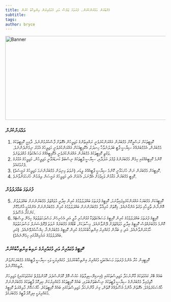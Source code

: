 ```yaml
---
title: މެމްބަރުން އައްޔަންކުރުން، ފުރަތަމަ ޖަލްސާ އަދި މުގައްރިރުން އިންތިހާބު ކުރުން
subtitle: 
tags: 
author: bryce
---
```


<img src="../../uploads/docs-banner-4.jpg" alt="Banner" width="755" height="263">

<h3>އައްޔަންކުރުން</h3>

<ol>
<li>ކޮމިޓީތަކަށް ރަސްމީކޮށް މެމްބަރުން އައްޔަންކުރެވެނީ ރައްޔިތުންގެ މަޖިލީހުން އެގޮތަށް ފާސްކުރުމުންނެވެ. ދާއިމީ ކޮމިޓީތަކުގެ މެމްބަރުން، އެމެމްބަރެއްގެ ސިޔާސީ ޕާޓީ ބަދަލުނުވާހާ ހިނދަކު، އެކޮމިޓީއަކަށް އައްޔަންކުރެވެނީ މަޖިލީހުގެ އުމުރު ނިމެންދެންނެވެ. ވަގުތީ ކޮމިޓީތަކުގެ މެމްބަރުން އައްޔަންކުރެވެނީ އެކޮމިޓީއެއްގެ މަސައްކަތުގެ މުއްދަތަށެވެ. </li>
<li>ކޮންމެ ކޮމިޓީއެއްގައި ހިމެނޭ މެމްބަރުންގެ ޖުމްލަ އަދަދާއި، ސިޔާސީ ޕާޓީތަކުގެ ނިސްބަތް ކަނޑައަޅާނީ މަޖިލީހުން، މަޖިލީހުގެ އުމުރުގެ ފެށުމުގައެވެ. </li>
<li>ކޮމިޓީއަށް މެމްބަރުން ނަން ހުށަހަޅާނީ ކޮންމެ ސިޔާސީ ޕާޓީއެއްގެ ލީޑަރ (ނުވަތަ މިނިވަން މެމްބަރުންނަމަ މަޖިލީހުގެ ރައީސެވެ). </li>
<li>ކޮމިޓީ މެމްބަރުން މަގާމުން ވަކިވުމަށް އެދޭނަމަ، އެކަމަށް އެދި މަޖިލީހުގެ ރައީސަށް ލިޔުމުން ހުށަހަޅަންވާނެވެ. </li>
</ol>

<h3>ފުރަތަމަ ބައްދަލުވުން </h3>

<ol start="5">
<li>ކޮމިޓީއަކަށް މެމްބަރަކު އައްޔަންކުރެވިފައިވާނަމަ، ކޮމިޓީގެ ފުރަތަމަ ބައްދަލުވުމުގެ ކުރިން އިދާރީ މުވައްޒަފު މެމްބަރުންނަށް ބައްދަލުވުން އޮންނާނެ ތާރީހާއި ވަގުތު އަންގާނެއެވެ. މިގޮތަށް ކުރިއާލާ މެމްބަރުންނަށް ބައްދަލުވުމުގެ ކުރިން މެމްބަރުންނަށް އެންގުމަކީ އާންމުކޮށް ކަންކުރާ އުސޫލެވެ. </li>
<li>ކޮމިޓީގެ ފުރަތަމަ ބައްދަލުވުމުގެ ކުރިން ކޮމިޓީގެ މަސައްކަތްތަކާ ގުޅުންހުރި މާލީ އަދި އެހެނިހެން މަސްލަހަތަތުތައް ހިމެނޭ ލިސްޓެއް ކޮންމެ މެމްބަރެއްވެސް ކޮމިޓީގެ އިދާރީ މުވައްޒަފަށް ދޭންވާނެއެވެ. މިސާލަކަށް، ބޯޑެއްގެ މެމްބަރެއް ނުވަތަ ޕްރޮފެޝަނަލް މަސްލަހަތުތައް ހާމަކުރަންވާނެއެވެ. އަދި މި ބަޔާން މުގައްރިރު އިންތިހާބުކުރުމުގެ ކުރިން ކޮމިޓީގެ މެމްބަރުންނާ ހިއްސާކުރެވޭނެއެވެ. (އަދި ބައްދަލުވުމުގެ ޔައުމިއްޔާގައި ހިމެނޭނެއެވެ). </li>
</ol>

<h3>ކޮމިޓީގެ މުގައްރިރު އަދި މުގައްރިރުގެ ނައިބު އިންތިހާބުކުރުން </h3>

<p>ކޮމިޓީއިން ކުރާ އެންމެ ފުރަތަމަ މަސައްކަތަކީ މުގައްރިރު އިންތިހާބުކުރުމެވެ. މުގައްރިރަކީ ވަކި ސިޔާސީ ޕާޓީއެއްގެ މެމްބަރަކަށްވުން ލާޒިމެއްނޫނެވެ. </p>

<p>ބައެއް ބޭރު ގައުމުތަކުގެ ގާނޫނުހަދާ މަޖިލިސްތަކުގައި (އިނގިރޭސިވިލާތުގެ ހައުސް އޮފް ކޮމަންސްފަދަ ކޮމަންވެލްތް ގައުމުތަކުގައި) މަޖިލިހަށް ހޮވިފައިވާ މެމްބަރުންގެ ސިޔާސީ ޕާޓީތަކުގެ ނިސްބަތަށްބަލައި، ބައެއް ކޮމިޓީތަކުގެ މުގައްރިރުކަން އިދިކޮޅު ޕާޓީތަކުގެ މެމްބަރުންނަށް ހާއްސަކުރެވެއެވެ. އެގޮތުން އާންމު އުސޫލެއްގެ ގޮތުން، ގިނަ ގާނޫނުހަދާ މަޖިލިސްތަކުގައި ބައެއް ކޮމިޓީތަކުގެ، ހާއްސަކޮށް މާލިއްޔަތު ކޮމިޓީގެ މުގައްރިރަކީ އިދިކޮޅު ޕާޓީގެ މެމްބަރަކެވެ. </p>
